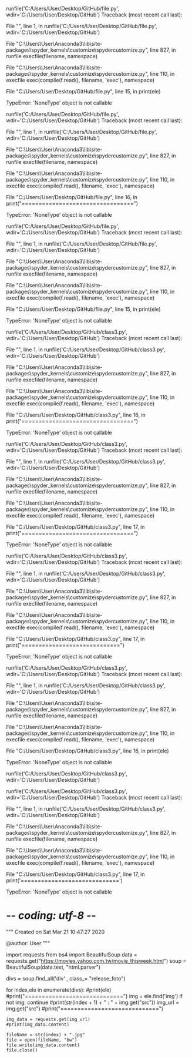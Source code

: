 

runfile('C:/Users/User/Desktop/GitHub/file.py', wdir='C:/Users/User/Desktop/GitHub')
Traceback (most recent call last):

  File "<ipython-input-32-ade7880b4584>", line 1, in <module>
    runfile('C:/Users/User/Desktop/GitHub/file.py', wdir='C:/Users/User/Desktop/GitHub')

  File "C:\Users\User\Anaconda3\lib\site-packages\spyder_kernels\customize\spydercustomize.py", line 827, in runfile
    execfile(filename, namespace)

  File "C:\Users\User\Anaconda3\lib\site-packages\spyder_kernels\customize\spydercustomize.py", line 110, in execfile
    exec(compile(f.read(), filename, 'exec'), namespace)

  File "C:/Users/User/Desktop/GitHub/file.py", line 15, in <module>
    print(ele)

TypeError: 'NoneType' object is not callable




runfile('C:/Users/User/Desktop/GitHub/file.py', wdir='C:/Users/User/Desktop/GitHub')
Traceback (most recent call last):

  File "<ipython-input-33-ade7880b4584>", line 1, in <module>
    runfile('C:/Users/User/Desktop/GitHub/file.py', wdir='C:/Users/User/Desktop/GitHub')

  File "C:\Users\User\Anaconda3\lib\site-packages\spyder_kernels\customize\spydercustomize.py", line 827, in runfile
    execfile(filename, namespace)

  File "C:\Users\User\Anaconda3\lib\site-packages\spyder_kernels\customize\spydercustomize.py", line 110, in execfile
    exec(compile(f.read(), filename, 'exec'), namespace)

  File "C:/Users/User/Desktop/GitHub/file.py", line 16, in <module>
    print("=================================")

TypeError: 'NoneType' object is not callable




runfile('C:/Users/User/Desktop/GitHub/file.py', wdir='C:/Users/User/Desktop/GitHub')
Traceback (most recent call last):

  File "<ipython-input-34-ade7880b4584>", line 1, in <module>
    runfile('C:/Users/User/Desktop/GitHub/file.py', wdir='C:/Users/User/Desktop/GitHub')

  File "C:\Users\User\Anaconda3\lib\site-packages\spyder_kernels\customize\spydercustomize.py", line 827, in runfile
    execfile(filename, namespace)

  File "C:\Users\User\Anaconda3\lib\site-packages\spyder_kernels\customize\spydercustomize.py", line 110, in execfile
    exec(compile(f.read(), filename, 'exec'), namespace)

  File "C:/Users/User/Desktop/GitHub/file.py", line 15, in <module>
    print(ele)

TypeError: 'NoneType' object is not callable




runfile('C:/Users/User/Desktop/GitHub/class3.py', wdir='C:/Users/User/Desktop/GitHub')
Traceback (most recent call last):

  File "<ipython-input-35-d7f76522cecf>", line 1, in <module>
    runfile('C:/Users/User/Desktop/GitHub/class3.py', wdir='C:/Users/User/Desktop/GitHub')

  File "C:\Users\User\Anaconda3\lib\site-packages\spyder_kernels\customize\spydercustomize.py", line 827, in runfile
    execfile(filename, namespace)

  File "C:\Users\User\Anaconda3\lib\site-packages\spyder_kernels\customize\spydercustomize.py", line 110, in execfile
    exec(compile(f.read(), filename, 'exec'), namespace)

  File "C:/Users/User/Desktop/GitHub/class3.py", line 16, in <module>
    print("=================================")

TypeError: 'NoneType' object is not callable




runfile('C:/Users/User/Desktop/GitHub/class3.py', wdir='C:/Users/User/Desktop/GitHub')
Traceback (most recent call last):

  File "<ipython-input-36-d7f76522cecf>", line 1, in <module>
    runfile('C:/Users/User/Desktop/GitHub/class3.py', wdir='C:/Users/User/Desktop/GitHub')

  File "C:\Users\User\Anaconda3\lib\site-packages\spyder_kernels\customize\spydercustomize.py", line 827, in runfile
    execfile(filename, namespace)

  File "C:\Users\User\Anaconda3\lib\site-packages\spyder_kernels\customize\spydercustomize.py", line 110, in execfile
    exec(compile(f.read(), filename, 'exec'), namespace)

  File "C:/Users/User/Desktop/GitHub/class3.py", line 17, in <module>
    print("=================================")

TypeError: 'NoneType' object is not callable




runfile('C:/Users/User/Desktop/GitHub/class3.py', wdir='C:/Users/User/Desktop/GitHub')
Traceback (most recent call last):

  File "<ipython-input-37-d7f76522cecf>", line 1, in <module>
    runfile('C:/Users/User/Desktop/GitHub/class3.py', wdir='C:/Users/User/Desktop/GitHub')

  File "C:\Users\User\Anaconda3\lib\site-packages\spyder_kernels\customize\spydercustomize.py", line 827, in runfile
    execfile(filename, namespace)

  File "C:\Users\User\Anaconda3\lib\site-packages\spyder_kernels\customize\spydercustomize.py", line 110, in execfile
    exec(compile(f.read(), filename, 'exec'), namespace)

  File "C:/Users/User/Desktop/GitHub/class3.py", line 17, in <module>
    print("=============================")

TypeError: 'NoneType' object is not callable




runfile('C:/Users/User/Desktop/GitHub/class3.py', wdir='C:/Users/User/Desktop/GitHub')
Traceback (most recent call last):

  File "<ipython-input-38-d7f76522cecf>", line 1, in <module>
    runfile('C:/Users/User/Desktop/GitHub/class3.py', wdir='C:/Users/User/Desktop/GitHub')

  File "C:\Users\User\Anaconda3\lib\site-packages\spyder_kernels\customize\spydercustomize.py", line 827, in runfile
    execfile(filename, namespace)

  File "C:\Users\User\Anaconda3\lib\site-packages\spyder_kernels\customize\spydercustomize.py", line 110, in execfile
    exec(compile(f.read(), filename, 'exec'), namespace)

  File "C:/Users/User/Desktop/GitHub/class3.py", line 16, in <module>
    print(ele)

TypeError: 'NoneType' object is not callable




runfile('C:/Users/User/Desktop/GitHub/class3.py', wdir='C:/Users/User/Desktop/GitHub')

runfile('C:/Users/User/Desktop/GitHub/class3.py', wdir='C:/Users/User/Desktop/GitHub')
Traceback (most recent call last):

  File "<ipython-input-40-d7f76522cecf>", line 1, in <module>
    runfile('C:/Users/User/Desktop/GitHub/class3.py', wdir='C:/Users/User/Desktop/GitHub')

  File "C:\Users\User\Anaconda3\lib\site-packages\spyder_kernels\customize\spydercustomize.py", line 827, in runfile
    execfile(filename, namespace)

  File "C:\Users\User\Anaconda3\lib\site-packages\spyder_kernels\customize\spydercustomize.py", line 110, in execfile
    exec(compile(f.read(), filename, 'exec'), namespace)

  File "C:/Users/User/Desktop/GitHub/class3.py", line 17, in <module>
    print('=============================')

TypeError: 'NoneType' object is not callable


# -*- coding: utf-8 -*-
"""
Created on Sat Mar 21 10:47:27 2020

@author: User
"""

import requests
from bs4 import BeautifulSoup
data = requests.get("https://movies.yahoo.com.tw/movie_thisweek.html")
soup = BeautifulSoup(data.text, "html.parser")

divs = soup.find_all('div' , class_= "release_foto")

for index,ele in enumerate(divs):
    #print(ele)
    #print("=============================")
    img = ele.find('img')
    if not img:
        continue
    #print(str(index + 1) + " : " + img.get("src"))
    img_url = img.get("src")
    #print("=============================")
    
    img_data = requests.get(img_url)
    #print(img_data.content)
    
    fileName = str(index) + ".jpg"
    file = open(fileName, "bw")
    file.write(img_data.content)
    file.close()
    
